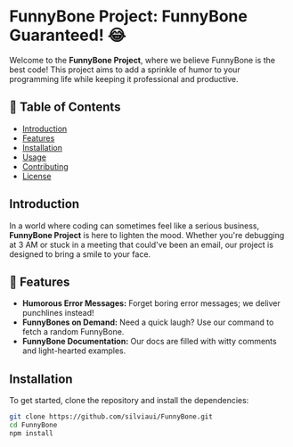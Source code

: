 # FunnyBone Project: FunnyBone Guaranteed! 😂

Welcome to the **FunnyBone Project**, where we believe FunnyBone is the best code! This project aims to add a sprinkle of humor to your programming life while keeping it professional and productive.

## 🎉 Table of Contents
- [Introduction](#introduction)
- [Features](#features)
- [Installation](#installation)
- [Usage](#usage)
- [Contributing](#contributing)
- [License](#license)

## Introduction

In a world where coding can sometimes feel like a serious business, **FunnyBone Project** is here to lighten the mood. Whether you're debugging at 3 AM or stuck in a meeting that could've been an email, our project is designed to bring a smile to your face. 

## 🚀 Features

- **Humorous Error Messages:** Forget boring error messages; we deliver punchlines instead!
- **FunnyBones on Demand:** Need a quick laugh? Use our command to fetch a random FunnyBone.
- **FunnyBone Documentation:** Our docs are filled with witty comments and light-hearted examples.

## Installation

To get started, clone the repository and install the dependencies:

```bash
git clone https://github.com/silviaui/FunnyBone.git
cd FunnyBone
npm install
